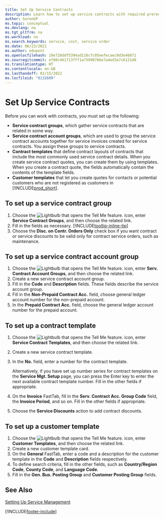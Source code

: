 ```yaml
---
title: Set Up Service Contracts
description: Learn how to set up service contracts with required prerequisites including service contract groups, contract templates and customer templates.
author: SorenGP
ms.topic: conceptual
ms.devlang: na
ms.tgt_pltfrm: na
ms.workload: na
ms.search.keywords: service, cost, service order
ms.date: 06/23/2021
ms.author: edupont
ms.openlocfilehash: 19e728ddf5394ad116cfc05eefecaec9d3e46871
ms.sourcegitcommit: ef80c461713fff1a75998766e7a4ed3a7c6121d0
ms.translationtype: HT
ms.contentlocale: en-GB
ms.lasthandoff: 02/15/2022
ms.locfileid: "8132609"
---
```

# <a name="set-up-service-contracts"></a>Set Up Service Contracts
Before you can work with contracts, you must set up the following: 

* **Service contract groups**, which gather service contracts that are related in some way.
* **Service contract account groups**, which are used to group the service contract accounts together for service invoices created for service contracts. You assign these groups to service contracts.  
* **Contract templates** that define contract layouts of contracts that include the most commonly used service contract details. When you create service contract quotes, you can create them by using templates. When you create a contract quote, the fields automatically contain the contents of the template fields.
* **Customer templates** that let you create quotes for contacts or potential customers who are not registered as customers in [!INCLUDE[prod_short](includes/prod_short.md)].  

## <a name="to-set-up-a-service-contract-group"></a>To set up a service contract group  
1. Choose the ![Lightbulb that opens the Tell Me feature.](media/ui-search/search_small.png "Tell me what you want to do") icon, enter **Service Contract Groups**, and then choose the related link.  
2. Fill in the fields as necessary. [!INCLUDE[tooltip-inline-tip](includes/tooltip-inline-tip_md.md)]
3. Choose the **Disc. on Contr. Orders Only** check box if you want contract or service discounts to be valid only for contract service orders, such as maintenance.  

## <a name="to-set-up-a-service-contract-account-group"></a>To set up a service contract account group  
1. Choose the ![Lightbulb that opens the Tell Me feature.](media/ui-search/search_small.png "Tell me what you want to do") icon, enter **Serv. Contract Account Groups**, and then choose the related link.  
2. Create a new service contract account group.   
3. Fill in the **Code** and **Description** fields. These fields describe the service account group.  
4. Fill in the **Non-Prepaid Contract Acc.** field, choose general ledger account number for the non-prepaid account.  
5. In the **Prepaid Contract Acc.** field, choose the general ledger account number for the prepaid account.  

## <a name="to-set-up-a-contract-template"></a>To set up a contract template  
1. Choose the ![Lightbulb that opens the Tell Me feature.](media/ui-search/search_small.png "Tell me what you want to do") icon, enter **Service Contract Templates**, and then choose the related link.  
2. Create a new service contract template.  
3. In the **No.** field, enter a number for the contract template.  
  
     Alternatively, if you have set up number series for contract templates on the **Service Mgt. Setup** page, you can press the Enter key to enter the next available contract template number. Fill in the other fields if appropriate.  
  
4. On the **Invoice** FastTab, fill in the **Serv. Contract Acc. Group Code** field, the **Invoice Period**, and so on. Fill in the other fields if appropriate.  
5. Choose the **Service Discounts** action to add contract discounts.  

## <a name="to-set-up-a-customer-template"></a>To set up a customer template  
1. Choose the ![Lightbulb that opens the Tell Me feature.](media/ui-search/search_small.png "Tell me what you want to do") icon, enter **Customer Templates**, and then choose the related link.  
2. Create a new customer template card.  
3. On the **General** FastTab, enter a code and a description for the customer template in the **Code** and **Description** fields respectively. 
4. To define search criteria, fill in the other fields, such as **Country/Region Code**, **County Code**, and **Language Code**.  
5. Fill in the **Gen. Bus. Posting Group** and **Customer Posting Group** fields.  

## <a name="see-also"></a>See Also
[Setting Up Service Management](service-setup-service.md)

[!INCLUDE[footer-include](includes/footer-banner.md)]